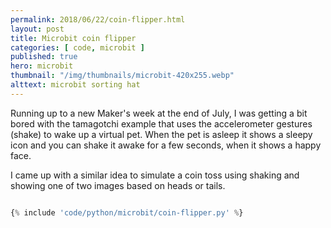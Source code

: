 ```yaml
---
permalink: 2018/06/22/coin-flipper.html
layout: post
title: Microbit coin flipper
categories: [ code, microbit ]
published: true
hero: microbit
thumbnail: "/img/thumbnails/microbit-420x255.webp"
alttext: microbit sorting hat
---
```


Running up to a new Maker's week at the end of July, I was getting a bit bored
with the tamagotchi example that uses the accelerometer gestures (shake) to wake up a virtual pet. When the pet is asleep it shows a sleepy icon and you can shake it awake for a few seconds, when it shows a happy face.

I came up with a similar idea to simulate a coin toss using shaking and showing one of two images based on heads or tails.

```python

{% include 'code/python/microbit/coin-flipper.py' %}

```
